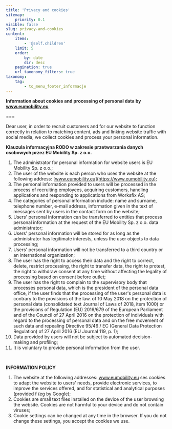 ```yaml
---
title: 'Privacy and cookies'
sitemap:
    priority: 0.1
visible: false
slug: privacy-and-cookies
content:
    items:
        - '@self.children'
    limit: 5
    order:
        by: date
        dir: desc
    pagination: true
    url_taxonomy_filters: true
taxonomy:
    tag:
        - to_menu_footer_informacje
---
```


**Information about cookies and processing of personal data by  www.eumobility.eu**

===


Dear user, in order to recruit customers and for our website to function correctly in relation to matching content, ads and linking website traffic with social media, we collect cookies and process your personal information.


**Klauzula informacyjna RODO w zakresie przetwarzania danych osobowych przez  EU Mobility Sp. z o.o.**

1. The administrator for personal information for website users is  EU Mobility Sp. z o.o.;
2. The user of the website is each person who uses the website at the following address: [www.eumobility.eu](https://www.eumobility.eu);
3. The personal information provided to users will be processed in the process of recruiting employees, acquiring customers, handling applications and responding to applications from Worksfix AS;
4. The categories of personal information include: name and surname, telephone number, e-mail address, information given in the text of messages sent by users in the contact form on the website;
5. Users' personal information can be transferred to entities that process personal information at the request of the  EU Mobility Sp. z o.o. data administrator;
6. Users' personal information will be stored for as long as the administrator has legitimate interests, unless the user objects to data processing;
7. Users' personal information will not be transferred to a third country or an international organization;
8. The user has the right to access their data and the right to correct, delete, restrict processing, the right to transfer data, the right to protest, the right to withdraw consent at any time without affecting the legality of processing based on consent before outlet;
9. The user has the right to complain to the supervisory body that processes personal data, which is the president of the personal data office, if the user finds that the processing of the user's personal data is contrary to the provisions of the law. of 10 May 2018 on the protection of personal data (consolidated text Journal of Laws of 2018, item 1000) or the provisions of Regulation (EU) 2016/679 of the European Parliament and of the Council of 27 April 2016 on the protection of individuals with regard to the processing of personal data and on the free movement of such data and repealing Directive 95/46 / EC (General Data Protection Regulation) of 27 April 2016 (EU Journal 119, p. 1);
10. Data provided by users will not be subject to automated decision-making and profiling;
11. It is voluntary to provide personal information from the user.

<br>

**INFORMATION POLICY**

1. The website at the following addresses: www.eumobility.eu ses cookies to adapt the website to users' needs, provide electronic services, to improve the services offered, and for statistical and analytical purposes (provided f (eg by Google);
2. Cookies are small text files installed on the device of the user browsing the website. Cookies are not harmful to your device and do not contain viruses;
3. Cookie settings can be changed at any time in the browser. If you do not change these settings, you accept the cookies we use.

